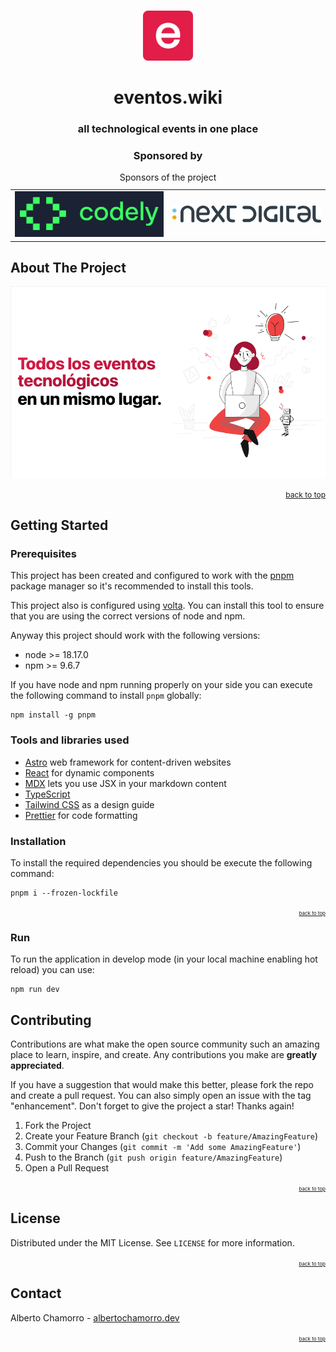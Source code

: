 <a name="readme-top"></a>

<br />
<div align="center">
  <a href="https://eventos.wiki">
    <img src="docs/icon.png" alt="Icon" width="80" height="80">
  </a>
  <h1 align="center">eventos.wiki</h1>
  <h3>all technological events in one place</h3>

  <h3>Sponsored by</h3>

  <table border="0">
    <caption>
      Sponsors of the project
    </caption>
    <tbody>
      <tr>
        <td>
          <a href="https://codely.com">
            <img src="docs/sponsors/codely.png" alt="Codely" width="250">
          </a>
        </td>
        <td>
          <a href="https://www.nextdigital.es/">
            <img src="docs/sponsors/next-digital.png" alt="Next Digital" width="250">
          </a>
        </td>
      </tr>
    </tbody>
  </table>
</div>

<!-- ABOUT THE PROJECT -->

## About The Project

[![Eventos.wiki][product-screenshot]](https://eventos.wiki)

<p align="right"><a style="font-size: 0.75rem" href="#readme-top">back to top</a></p>

<!-- GETTING STARTED -->

## Getting Started

### Prerequisites

This project has been created and configured to work with the [pnpm](https://pnpm.io/installation) package manager so it's recommended to install this tools.

This project also is configured using [volta](https://volta.sh). You can install this tool to ensure that you are using the correct versions of node and npm.

Anyway this project should work with the following versions:

- node >= 18.17.0
- npm >= 9.6.7

If you have node and npm running properly on your side you can execute the following command to install `pnpm` globally:

```shell
npm install -g pnpm
```

### Tools and libraries used

- [Astro](https://astro.build/) web framework for content-driven websites
- [React](https://reactjs.org/) for dynamic components
- [MDX](https://mdxjs.com/) lets you use JSX in your markdown content
- [TypeScript](http://www.typescriptlang.org)
- [Tailwind CSS](https://tailwindcss.com/) as a design guide
- [Prettier](https://prettier.io/) for code formatting

### Installation

To install the required dependencies you should be execute the following command:

```shell
pnpm i --frozen-lockfile
```

<p align="right"><a style="font-size: 0.5rem" href="#readme-top">back to top</a></p>

### Run

To run the application in develop mode (in your local machine enabling hot reload) you can use:

```shell
npm run dev
```

## Contributing

Contributions are what make the open source community such an amazing place to learn, inspire, and create. Any contributions you make are **greatly appreciated**.

If you have a suggestion that would make this better, please fork the repo and create a pull request. You can also simply open an issue with the tag "enhancement".
Don't forget to give the project a star! Thanks again!

1. Fork the Project
2. Create your Feature Branch (`git checkout -b feature/AmazingFeature`)
3. Commit your Changes (`git commit -m 'Add some AmazingFeature'`)
4. Push to the Branch (`git push origin feature/AmazingFeature`)
5. Open a Pull Request

<p align="right"><a style="font-size: 0.5rem" href="#readme-top">back to top</a></p>

## License

Distributed under the MIT License. See `LICENSE` for more information.

<p align="right"><a style="font-size: 0.5rem" href="#readme-top">back to top</a></p>

## Contact

Alberto Chamorro - [albertochamorro.dev](https://albertochamorro.dev)

<p align="right"><a style="font-size: 0.5rem" href="#readme-top">back to top</a></p>

<!-- MARKDOWN LINKS & IMAGES -->
<!-- https://www.markdownguide.org/basic-syntax/#reference-style-links -->

[product-screenshot]: docs/hero.png
